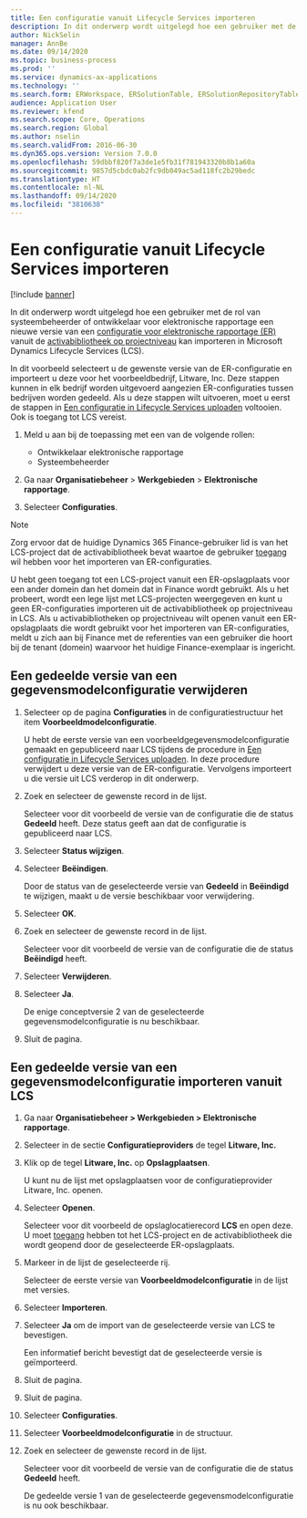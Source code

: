 ```yaml
---
title: Een configuratie vanuit Lifecycle Services importeren
description: In dit onderwerp wordt uitgelegd hoe een gebruiker met de rol van systeembeheerder of ontwikkelaar voor elektronische rapportage een nieuwe versie van een configuratie voor elektronische rapportage (ER) kan importeren vanuit Microsoft Dynamics Lifecycle Services (LCS).
author: NickSelin
manager: AnnBe
ms.date: 09/14/2020
ms.topic: business-process
ms.prod: ''
ms.service: dynamics-ax-applications
ms.technology: ''
ms.search.form: ERWorkspace, ERSolutionTable, ERSolutionRepositoryTable, ERSolutionImport
audience: Application User
ms.reviewer: kfend
ms.search.scope: Core, Operations
ms.search.region: Global
ms.author: nselin
ms.search.validFrom: 2016-06-30
ms.dyn365.ops.version: Version 7.0.0
ms.openlocfilehash: 59dbbf820f7a3de1e5fb31f781943320b8b1a60a
ms.sourcegitcommit: 9857d5cbdc0ab2fc9db049ac5ad118fc2b29bedc
ms.translationtype: HT
ms.contentlocale: nl-NL
ms.lasthandoff: 09/14/2020
ms.locfileid: "3810638"
---
```

# <a name="import-a-configuration-from-lifecycle-services"></a>Een configuratie vanuit Lifecycle Services importeren

[!include [banner](../../includes/banner.md)]

In dit onderwerp wordt uitgelegd hoe een gebruiker met de rol van systeembeheerder of ontwikkelaar voor elektronische rapportage een nieuwe versie van een [configuratie voor elektronische rapportage (ER)](../general-electronic-reporting.md#Configuration) vanuit de [activabibliotheek op projectniveau](../../lifecycle-services/asset-library.md) kan importeren in Microsoft Dynamics Lifecycle Services (LCS).

In dit voorbeeld selecteert u de gewenste versie van de ER-configuratie en importeert u deze voor het voorbeeldbedrijf, Litware, Inc. Deze stappen kunnen in elk bedrijf worden uitgevoerd aangezien ER-configuraties tussen bedrijven worden gedeeld. Als u deze stappen wilt uitvoeren, moet u eerst de stappen in [Een configuratie in Lifecycle Services uploaden](er-upload-configuration-into-lifecycle-services.md) voltooien. Ook is toegang tot LCS vereist.

1. Meld u aan bij de toepassing met een van de volgende rollen:

    - Ontwikkelaar elektronische rapportage
    - Systeembeheerder

2. Ga naar **Organisatiebeheer** \> **Werkgebieden** \> **Elektronische rapportage**.
3. Selecteer **Configuraties**.

<a name="accessconditions"></a>
> [!NOTE]
> Zorg ervoor dat de huidige Dynamics 365 Finance-gebruiker lid is van het LCS-project dat de activabibliotheek bevat waartoe de gebruiker [toegang](../../lifecycle-services/asset-library.md#asset-library-support) wil hebben voor het importeren van ER-configuraties.
>
> U hebt geen toegang tot een LCS-project vanuit een ER-opslagplaats voor een ander domein dan het domein dat in Finance wordt gebruikt. Als u het probeert, wordt een lege lijst met LCS-projecten weergegeven en kunt u geen ER-configuraties importeren uit de activabibliotheek op projectniveau in LCS. Als u activabibliotheken op projectniveau wilt openen vanuit een ER-opslagplaats die wordt gebruikt voor het importeren van ER-configuraties, meldt u zich aan bij Finance met de referenties van een gebruiker die hoort bij de tenant (domein) waarvoor het huidige Finance-exemplaar is ingericht.

## <a name="delete-a-shared-version-of-a-data-model-configuration"></a>Een gedeelde versie van een gegevensmodelconfiguratie verwijderen

1. Selecteer op de pagina **Configuraties** in de configuratiestructuur het item **Voorbeeldmodelconfiguratie**.

    U hebt de eerste versie van een voorbeeldgegevensmodelconfiguratie gemaakt en gepubliceerd naar LCS tijdens de procedure in [Een configuratie in Lifecycle Services uploaden](er-upload-configuration-into-lifecycle-services.md). In deze procedure verwijdert u deze versie van de ER-configuratie. Vervolgens importeert u die versie uit LCS verderop in dit onderwerp.

2. Zoek en selecteer de gewenste record in de lijst.

    Selecteer voor dit voorbeeld de versie van de configuratie die de status **Gedeeld** heeft. Deze status geeft aan dat de configuratie is gepubliceerd naar LCS.

3. Selecteer **Status wijzigen**.
4. Selecteer **Beëindigen**.

    Door de status van de geselecteerde versie van **Gedeeld** in **Beëindigd** te wijzigen, maakt u de versie beschikbaar voor verwijdering.

5. Selecteer **OK**.
6. Zoek en selecteer de gewenste record in de lijst.

    Selecteer voor dit voorbeeld de versie van de configuratie die de status **Beëindigd** heeft.

7. Selecteer **Verwijderen**.
8. Selecteer **Ja**.

    De enige conceptversie 2 van de geselecteerde gegevensmodelconfiguratie is nu beschikbaar.

9. Sluit de pagina.

## <a name="import-a-shared-version-of-a-data-model-configuration-from-lcs"></a>Een gedeelde versie van een gegevensmodelconfiguratie importeren vanuit LCS

1. Ga naar **Organisatiebeheer \> Werkgebieden \> Elektronische rapportage**.

2. Selecteer in de sectie **Configuratieproviders** de tegel **Litware, Inc.**

3. Klik op de tegel **Litware, Inc.** op **Opslagplaatsen**.

    U kunt nu de lijst met opslagplaatsen voor de configuratieprovider Litware, Inc. openen.

4. Selecteer **Openen**.

    Selecteer voor dit voorbeeld de opslaglocatierecord **LCS** en open deze. U moet [toegang](#accessconditions) hebben tot het LCS-project en de activabibliotheek die wordt geopend door de geselecteerde ER-opslagplaats.

5. Markeer in de lijst de geselecteerde rij.

    Selecteer de eerste versie van **Voorbeeldmodelconfiguratie** in de lijst met versies.

6. Selecteer **Importeren**.
7. Selecteer **Ja** om de import van de geselecteerde versie van LCS te bevestigen.

    Een informatief bericht bevestigt dat de geselecteerde versie is geïmporteerd.

8. Sluit de pagina.
9. Sluit de pagina.
10. Selecteer **Configuraties**.
11. Selecteer **Voorbeeldmodelconfiguratie** in de structuur.
12. Zoek en selecteer de gewenste record in de lijst.

    Selecteer voor dit voorbeeld de versie van de configuratie die de status **Gedeeld** heeft.

    De gedeelde versie 1 van de geselecteerde gegevensmodelconfiguratie is nu ook beschikbaar.
